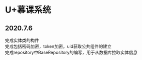 # U+慕课系统
## 2020.7.6     
完成实体类的构件    
完成包括密码加密，token加密，uid获取公共组件的建立   
完成repository中BaseRepository的编写，用于从数据库拉取实体信息